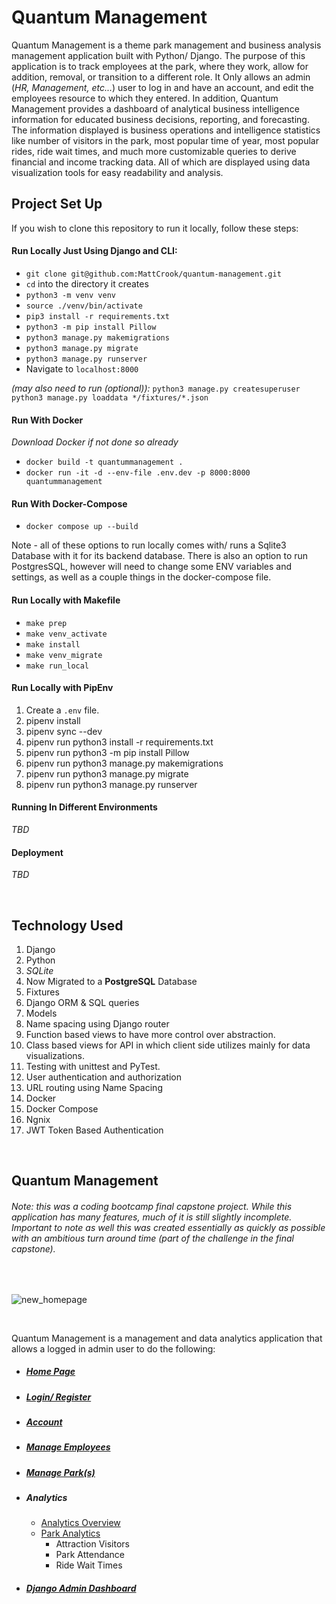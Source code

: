 # Quantum Management

Quantum Management is a theme park management and business analysis management application built with Python/ Django. The purpose of this application is to track employees at the park, where they work, allow for addition, removal, or transition to a different role. It Only allows an admin (*HR, Management, etc...*) user to log in and have an account, and edit the employees resource to which they entered. In addition, Quantum Management provides a dashboard of analytical business intelligence information for educated business decisions, reporting, and forecasting. The information displayed is business operations and intelligence statistics like number of visitors in the park, most popular time of year, most popular rides, ride wait times, and much more customizable queries to derive financial and income tracking data. All of which are displayed using data visualization tools for easy readability and analysis.

## Project Set Up
If you wish to clone this repository to run it locally, follow these steps:

#### Run Locally Just Using Django and CLI:

* `git clone git@github.com:MattCrook/quantum-management.git`
* `cd` into the directory it creates
* `python3 -m venv venv`
* `source ./venv/bin/activate`
* `pip3 install -r requirements.txt`
* `python3 -m pip install Pillow`
* `python3 manage.py makemigrations`
* `python3 manage.py migrate`
* `python3 manage.py runserver`
* Navigate to `localhost:8000`

*(may also need to run (optional)):*
`python3 manage.py createsuperuser`
`python3 manage.py loaddata */fixtures/*.json`

#### Run With Docker
*Download Docker if not done so already*
<!-- * `docker build -t application:latest .`
* `docker run -it -d -p 8000:8000 application` -->
* `docker build -t quantummanagement .`
* `docker run -it -d --env-file .env.dev -p 8000:8000 quantummanagement`

#### Run With Docker-Compose
* `docker compose up --build`

Note - all of these options to run locally comes with/ runs a Sqlite3 Database with it for its backend database. There is also an option to run PostgresSQL, however will need to change some ENV variables and settings, as well as a couple things in the docker-compose file.

#### Run Locally with Makefile
* `make prep`
* `make venv_activate`
* `make install`
* `make venv_migrate`
* `make run_local`


#### Run Locally with PipEnv
1. Create a `.env` file.
2. pipenv install
3. pipenv sync --dev
4. pipenv run python3 install -r requirements.txt
5. pipenv run python3 -m pip install Pillow
6. pipenv run python3 manage.py makemigrations
7. pipenv run python3 manage.py migrate
8. pipenv run python3 manage.py runserver


#### Running In Different Environments

*TBD*

#### Deployment

*TBD*

<br>


## Technology Used
1. Django
2. Python
3. *SQLite*
4. Now Migrated to a **PostgreSQL** Database
5. Fixtures
6. Django ORM & SQL queries
7. Models
9. Name spacing using Django router
10. Function based views to have more control over abstraction. 
11. Class based views for API in which client side utilizes mainly for data visualizations.
12. Testing with unittest and PyTest.
13. User authentication and authorization
14. URL routing using Name Spacing
15. Docker
16. Docker Compose
17. Ngnix
18. JWT Token Based Authentication

<br>


## Quantum Management

###### *Note: this was a coding bootcamp final capstone project. While this application has many features, much of it is still slightly incomplete. Important to note as well this was created essentially as quickly as possible with an ambitious turn around time (part of the challenge in the final capstone).*

<br>


![new_homepage](./docs/images/new_homepage.png)

<br>

Quantum Management is a management and data analytics application that allows a logged in admin user to do the following:

* ##### [Home Page](./docs/home.md)
* ##### [Login/ Register](./docs/login_register.md)
* ##### [Account](./docs/account.md)
* ##### [Manage Employees](./docs/employees.md)
* ##### [Manage Park(s)](./docs/parks.md)
* ##### *Analytics*
  * [Analytics Overview](./docs/analytics_overview.md)
  * [Park Analytics](./docs/park_analytics.md)
    * Attraction Visitors
    * Park Attendance
    * Ride Wait Times
* ##### [Django Admin Dashboard](./docs/django_admin.md)

<br>


<!-- 
## Entity Relationship Diagram (ERD)
![QuantumManagementERD](quantummanagementapp/static/images/QuantumManagementERD.png)


## Wireframe 
* Basic stucture/ layout of the application's pages and dataflow.

![QuantumManagementWireframe](quantummanagementapp/static/images/QuantumManagementWireframe.png) -->
